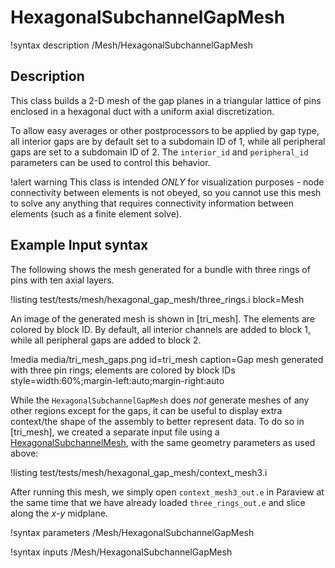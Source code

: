 # HexagonalSubchannelGapMesh

!syntax description /Mesh/HexagonalSubchannelGapMesh

## Description

This class builds a 2-D mesh of the gap planes in a
triangular lattice of pins enclosed in a hexagonal duct with a uniform axial
discretization.

To allow easy averages or other postprocessors to be applied by gap type,
all interior gaps are by default set to a subdomain ID of 1, while all peripheral
gaps are set to a subdomain ID of 2. The `interior_id` and `peripheral_id` parameters
can be used to control this behavior.

!alert warning
This class is intended *ONLY* for visualization purposes - node connectivity between
elements is not obeyed, so you cannot use this mesh to solve any anything that requires
connectivity information between elements (such as a finite element solve).

## Example Input syntax

The following shows the mesh generated for a bundle with three rings of pins
with ten axial layers.

!listing test/tests/mesh/hexagonal_gap_mesh/three_rings.i
  block=Mesh

An image of the generated mesh is shown in [tri_mesh]. The elements
are colored by block ID. By default, all
interior channels are added to block 1, while all peripheral gaps are added to block 2.

!media media/tri_mesh_gaps.png
  id=tri_mesh
  caption=Gap mesh generated with three pin rings; elements are colored by block IDs
  style=width:60%;margin-left:auto;margin-right:auto

While the `HexagonalSubchannelGapMesh` does *not* generate meshes of any other regions except for the gaps,
it can be useful to display extra context/the shape of the assembly to better represent data.
To do so in [tri_mesh], we created a separate input file using a
[HexagonalSubchannelMesh](/mesh/HexagonalSubchannelMesh.md), with the same geometry
parameters as used above:

!listing test/tests/mesh/hexagonal_gap_mesh/context_mesh3.i

After running this mesh, we simply open `context_mesh3_out.e` in Paraview at
the same time that we have already loaded `three_rings_out.e` and slice along the $x$-$y$ midplane.

!syntax parameters /Mesh/HexagonalSubchannelGapMesh

!syntax inputs /Mesh/HexagonalSubchannelGapMesh
